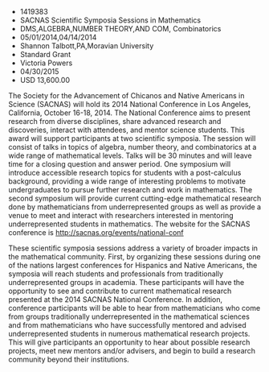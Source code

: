 
* 1419383
* SACNAS Scientific Symposia Sessions in Mathematics
* DMS,ALGEBRA,NUMBER THEORY,AND COM, Combinatorics
* 05/01/2014,04/14/2014
* Shannon Talbott,PA,Moravian University
* Standard Grant
* Victoria Powers
* 04/30/2015
* USD 13,600.00

The Society for the Advancement of Chicanos and Native Americans in Science
(SACNAS) will hold its 2014 National Conference in Los Angeles, California,
October 16-18, 2014. The National Conference aims to present research from
diverse disciplines, share advanced research and discoveries, interact with
attendees, and mentor science students. This award will support participants at
two scientific symposia. The session will consist of talks in topics of algebra,
number theory, and combinatorics at a wide range of mathematical levels. Talks
will be 30 minutes and will leave time for a closing question and answer period.
One symposium will introduce accessible research topics for students with a
post-calculus background, providing a wide range of interesting problems to
motivate undergraduates to pursue further research and work in mathematics. The
second symposium will provide current cutting-edge mathematical research done by
mathematicians from underrepresented groups as well as provide a venue to meet
and interact with researchers interested in mentoring underrepresented students
in mathematics. The website for the SACNAS conference is
http://sacnas.org/events/national-conf

These scientific symposia sessions address a variety of broader impacts in the
mathematical community. First, by organizing these sessions during one of the
nations largest conferences for Hispanics and Native Americans, the symposia
will reach students and professionals from traditionally underrepresented groups
in academia. These participants will have the opportunity to see and contribute
to current mathematical research presented at the 2014 SACNAS National
Conference. In addition, conference participants will be able to hear from
mathematicians who come from groups traditionally underrepresented in the
mathematical sciences and from mathematicians who have successfully mentored and
advised underrepresented students in numerous mathematical research projects.
This will give participants an opportunity to hear about possible research
projects, meet new mentors and/or advisers, and begin to build a research
community beyond their institutions.
